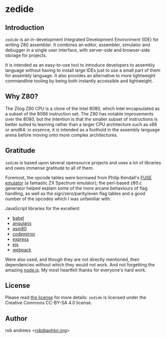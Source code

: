 # zedide

## Introduction

`zedide` is an in-development Integrated Development Environment (IDE) for writing Z80 assembler. It combines an editor, assembler, simulator and debugger in a single user interface, with server-side and browser-side storage for projects.

It is intended as an easy-to-use tool to introduce developers to assembly language without having to install large IDEs just to use a small part of them for assembly language. It also provides an alternative to more lightweight commandline tooling by being both instantly accessible and lightweight.

## Why Z80?

The Zilog Z80 CPU is a clone of the Intel 8080, which Intel encapsulated as a subset of the 8086 instruction set. The Z80 has notable improvements over the 8080, but the intention is that the smaller subset of instructions is better suited to learning rather than a larger CPU architecture such as x86 or amd64: in essence, it is intended as a foothold in the assembly language arena before moving onto more complex architectures.

## Gratitude

`zedide` is based upon several opensource projects and uses a lot of libraries and owes immense gratitude to all of them.

Foremost, the opcode tables were borrowed from Philip Kendall's [FUSE emulator](http://fuse-emulator.sourceforge.net/) (a fantastic ZX Spectrum emulator); the perl-based z80.c generator helped explain some of the more arcane behaviours of flag handling, as well as the sign/zero/parity/even flag tables and a good number of the opcodes which I was unfamiliar with.

JavaScript libraries for the excellent:
  * [babel](https://babeljs.io)
  * [angularjs](https://angular.io/)
  * [asm80](https://github.com/maly/asm80-node)
  * [codemirror](https://codemirror.net)
  * [express](https://expressjs.com/)
  * [ejs](https://ejs.co)
  * [webpack](https://webpack.js.org/)

Were also used, and though they are not directly mentioned, their dependencies without which they would not work. And not forgetting the amazing [node.js](https://nodejs.org/). My most heartfelt thanks for everyone's hard work.

## License

Please read [the license](LICENSE.md) for more details: `zedide` is licensed under the Creative Commons CC-BY-SA 4.0 license.

## Author

rob andrews &lt;[rob@aphlor.org](mailto:rob@aphlor.org)&gt;
